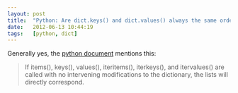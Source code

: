 ```yaml
---
layout: post
title:  "Python: Are dict.keys() and dict.values() always the same order?"
date:   2012-06-13 10:44:19
tags:   [python, dict]
---
```



Generally yes, the [python document](http://docs.python.org/library/stdtypes.html#dict.items) mentions this:

> If items(), keys(), values(), iteritems(), iterkeys(), and itervalues() are called with no intervening modifications to the dictionary, the lists will directly correspond.
